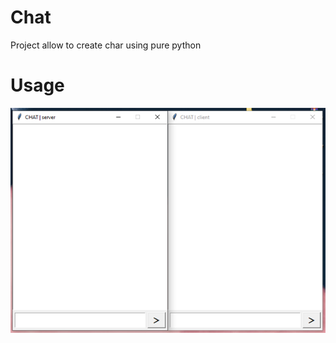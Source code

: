 # Chat
Project allow to create char using pure python 

# Usage
![Server and Client](https://raw.githubusercontent.com/AlexTechInc/Chat/main/blob/all.png)
